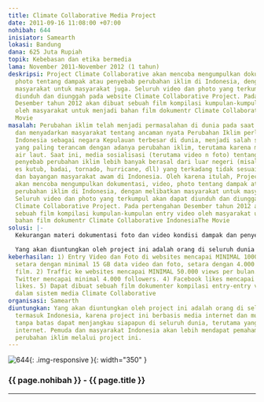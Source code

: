 ```yaml
---
title: Climate Collaborative Media Project
date: 2011-09-16 11:08:00 +07:00
nohibah: 644
inisiator: Samearth
lokasi: Bandung
dana: 625 Juta Rupiah
topik: Kebebasan dan etika bermedia
lama: November 2011-November 2012 (1 tahun)
deskripsi: Project Climate Collaborative akan mencoba mengumpulkan dokumentasi, video,
  photo tentang dampak atau penyebab perubahan iklim di Indonesia, dengan melibatkan
  masyarakat untuk masyarakat juga. Seluruh video dan photo yang terkumpul akan dapat
  diunduh dan diunggah pada website Climate Collaborative Project. Pada pertengahan
  Desember tahun 2012 akan dibuat sebuah film kompilasi kumpulan-kumpulan entry video
  oleh masyarakat untuk menjadi bahan film dokumentr Climate Collaborative IndonesiaThe
  Movie
masalah: Perubahan iklim telah menjadi permasalahan di dunia pada saat ini. Edukasi
  dan menyadarkan masyarakat tentang ancaman nyata Perubahan Iklim perlu dilakukan.
  Indonesia sebagai negara Kepulauan terbesar di dunia, menjadi salah satu negara
  yang paling terancam dengan adanya perubahan iklim, terutama karena menaiknya permukaan
  air laut. Saat ini, media sosialisasi (terutama video n foto) tentang dampak dan
  penyebab perubahan iklim lebih banyak berasal dari luar negeri (misal video pencairan
  es kutub, badai, tornado, hurricane, dll) yang terkadang tidak sesuai dengan kondisi
  dan bayangan masyarakat awam di Indonesia. Oleh karena itulah, Project Climate Collaborative
  akan mencoba mengumpulkan dokumentasi, video, photo tentang dampak atau penyebab
  perubahan iklim di Indonesia, dengan melibatkan masyarakat untuk masyarakat juga.
  Seluruh video dan photo yang terkumpul akan dapat diunduh dan diunggah pada website
  Climate Collaborative Project. Pada pertengahan Desember tahun 2012 akan dibuat
  sebuah film kompilasi kumpulan-kumpulan entry video oleh masyarakat untuk menjadi
  bahan film dokumentr Climate Collaborative IndonesiaThe Movie
solusi: |-
  Kekurangan materi dokumentasi foto dan video kondisi dampak dan penyebab perubahan iklim di Indonesia akan dapat diatasi salah satunya dengan Climate Collaborative Project ini. Masyarakat akan diajak dan berperan serta dalam kegiatan ini, masyarakat diminta mendokumentasikan dan mengupload video atau foto terkait perubahan iklim di daerah mereka masing-masing, baik itu di kota ataupun di desa. Setiap entry video dan foto akan dapat diakses dan dilihat oleh masyarakat umum di website Climate Collaborative Project. Setiap entry video atau foto akan mendapat hadiah bulanan dan grand prize dari pihak Climate Collaborative untuk merangsang animo masyarakat. Pada akhir tahun 2012 diharapkan Climate Collaborative Projhect dapat merangkum ribuan file video dan foto tentang climate change di Indonesia. Source data ini akan menjadi bahan kajian dan dapat dijadikan bahan untuk pembuatan film Climate Collaborative Indonesia The Movie yang diharapkan akan menjadi film dokumenter produk Indonesia yang sangat powerful dan (mudah-mudahan berkelas academy awards)

  Yang akan diuntungkan oleh project ini adalah orang di seluruh dunia termasuk Indonesia, karena project ini berbasis media internet dan multimedia yang tanpa batas dapat menjangkau siapapun di seluruh dunia, terutama yang memiliki akses internet. Pemuda dan masyarakat Indonesia akan lebih mendapat pemahaman tentang perubahan iklim melalui project ini.
keberhasilan: 1) Entry Video dan Foto di websites mencapai MINIMAL 1000 entry atau
  setara dengan minimal 15 GB data video dan foto, setara dengan 4.000 menit sources
  film. 2) Traffic ke websites mencapai MINIMAL 50.000 views per bulan. 3) Followers
  Twitter mencapai minimal 4.000 followers. 4) Facebook likes mencapai MINIMAL 4.000
  likes. 5) Dapat dibuat sebuah film dokumenter kompilasi entry-entry video terbaik
  dalam sistem media Climate Collaborative
organisasi: Samearth
diuntungkan: Yang akan diuntungkan oleh project ini adalah orang di seluruh dunia
  termasuk Indonesia, karena project ini berbasis media internet dan multimedia yang
  tanpa batas dapat menjangkau siapapun di seluruh dunia, terutama yang memiliki akses
  internet. Pemuda dan masyarakat Indonesia akan lebih mendapat pemahaman tentang
  perubahan iklim melalui project ini.
---
```


![644](/static/img/hibahcmb/644.png){: .img-responsive }{: width="350" }

### {{ page.nohibah }} - {{ page.title }}

---
